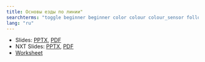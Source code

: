 ```yaml
---
title: Основы езды по линии"
searchterms: "toggle beginner beginner color colour colour_sensor follower basic line_tracker sensors ipad tablet programming_app app android line_follower colour_sensor basic_line_follower"
lang: "ru"
---
```

 <ul>
 <li class="ng-binding">Slides:
 <a href="ProgrammingLessons/beginner/BasicLineFollower.pptx">PPTX</a>,
 <a href="ProgrammingLessons/beginner/BasicLineFollower.pdf">PDF</a>
 </li>
<li class="ng-binding">NXT Slides:
<a href="ProgrammingLessons/beginner/BasicLineFollowerNXT.pptx">PPTX</a>,
<a href="ProgrammingLessons/beginner/BasicLineFollowerNXT.pdf">PDF</a>
</li>

 <li> <a href="ProgrammingLessons/beginner/BasicLineFollower.docx">Worksheet</a>
 </li>
 </ul>
